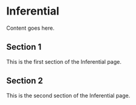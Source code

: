# Inferential

Content goes here.

## Section 1

This is the first section of the Inferential page.

## Section 2

This is the second section of the Inferential page.

